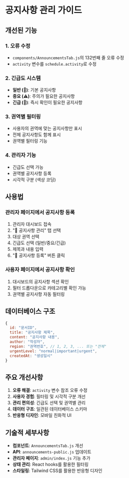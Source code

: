 # 공지사항 관리 가이드

## 개선된 기능

### 1. 오류 수정
- `components/AnnouncementsTab.js`의 132번째 줄 오류 수정
- `activity` 변수를 `schedule.activity`로 수정

### 2. 긴급도 시스템
- **일반 (📢)**: 기본 공지사항
- **중요 (⚠️)**: 주의가 필요한 공지사항
- **긴급 (🚨)**: 즉시 확인이 필요한 공지사항

### 3. 권역별 필터링
- 사용자의 권역에 맞는 공지사항만 표시
- 전체 공지사항도 함께 표시
- 권역별 필터링 기능

### 4. 관리자 기능
- 긴급도 선택 가능
- 권역별 공지사항 등록
- 시각적 구분 (색상 코딩)

## 사용법

### 관리자 페이지에서 공지사항 등록
1. 관리자 대시보드 접속
2. "📢 공지사항 관리" 탭 선택
3. 대상 권역 선택
4. 긴급도 선택 (일반/중요/긴급)
5. 제목과 내용 입력
6. "📢 공지사항 등록" 버튼 클릭

### 사용자 페이지에서 공지사항 확인
1. 대시보드의 공지사항 섹션 확인
2. 필터 드롭다운으로 카테고리별 확인 가능
3. 권역별 공지사항 자동 필터링

## 데이터베이스 구조

```javascript
{
  id: "문서ID",
  title: "공지사항 제목",
  content: "공지사항 내용",
  author: "작성자",
  region: "권역번호", // 1, 2, 3, ... 또는 "전체"
  urgentLevel: "normal|important|urgent",
  createdAt: "생성일시"
}
```

## 주요 개선사항

1. **오류 해결**: `activity` 변수 참조 오류 수정
2. **사용자 경험**: 필터링 및 시각적 구분 개선
3. **관리 편의성**: 긴급도 선택 및 권역별 관리
4. **데이터 구조**: 일관된 데이터베이스 스키마
5. **반응형 디자인**: 모바일 친화적 UI

## 기술적 세부사항

- **컴포넌트**: `AnnouncementsTab.js` 개선
- **API**: `announcements-public.js` 업데이트
- **관리자 페이지**: `admin/index.js` 기능 추가
- **상태 관리**: React hooks를 활용한 필터링
- **스타일링**: Tailwind CSS를 활용한 반응형 디자인 